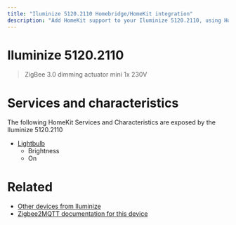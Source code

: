 ```yaml
---
title: "Iluminize 5120.2110 Homebridge/HomeKit integration"
description: "Add HomeKit support to your Iluminize 5120.2110, using Homebridge, Zigbee2MQTT and homebridge-z2m."
---
```

<!---
This file has been GENERATED using src/docgen/docgen.ts
DO NOT EDIT THIS FILE MANUALLY!
-->
# Iluminize 5120.2110
> ZigBee 3.0 dimming actuator mini 1x 230V


# Services and characteristics
The following HomeKit Services and Characteristics are exposed by
the Iluminize 5120.2110

* [Lightbulb](../../light.md)
  * Brightness
  * On


# Related
* [Other devices from Iluminize](../index.md#iluminize)
* [Zigbee2MQTT documentation for this device](https://www.zigbee2mqtt.io/devices/5120.2110.html)